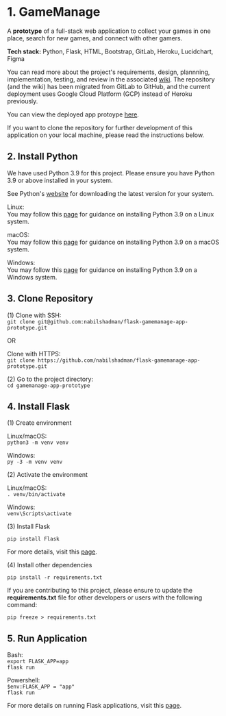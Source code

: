 # 1. GameManage
A **prototype** of a full-stack web application to collect your games in one place, search for new games, and connect with other gamers. 

**Tech stack:** Python, Flask, HTML, Bootstrap, GitLab, Heroku, Lucidchart, Figma  

You can read more about the project's requirements, design, plannning, implementation, testing, and review in the associated [wiki](https://github.com/nabilshadman/flask-gamemanage-app-prototype/wiki). The repository (and the wiki) has been migrated from GitLab to GitHub, and the current deployment uses Google Cloud Platform (GCP) instead of Heroku previously.

You can view the deployed app protoype [here](https://pacific-destiny-391109.ue.r.appspot.com/).  

If you want to clone the repository for further development of this application on your local machine, please read the instructions below.  


## 2. Install Python    
We have used Python 3.9 for this project. Please ensure you have Python 3.9 or above installed in your system.  

See Python's [website](https://www.python.org/downloads/) for downloading the latest version for your system.  

Linux:  
You may follow this [page](https://docs.python-guide.org/starting/install3/linux/) for guidance on installing Python 3.9 on a Linux system.  

macOS:  
You may follow this [page](https://python.tutorials24x7.com/blog/how-to-install-python-3-9-on-mac) for guidance on installing Python 3.9 on a macOS system.  

Windows:  
You may follow this [page](https://www.ics.uci.edu/~pattis/common/handouts/pythoneclipsejava/python.html) for guidance on installing Python 3.9 on a Windows system.  




## 3. Clone Repository  

(1) Clone with SSH:  
```git clone git@github.com:nabilshadman/flask-gamemanage-app-prototype.git```      

OR  

Clone with HTTPS:   
```git clone https://github.com/nabilshadman/flask-gamemanage-app-prototype.git```     

(2) Go to the project directory:  
```cd gamemanage-app-prototype```      




## 4. Install Flask  
(1) Create environment  

Linux/macOS:  
```python3 -m venv venv```    

Windows:  
```py -3 -m venv venv```    

(2) Activate the environment  

Linux/macOS:  
```. venv/bin/activate```    

Windows:  
```venv\Scripts\activate```    

(3) Install Flask  

```pip install Flask```    

For more details, visit this [page](https://flask.palletsprojects.com/en/2.0.x/installation/).   

(4) Install other dependencies  

```pip install -r requirements.txt```    

If you are contributing to this project, please ensure to update the **requirements.txt** file for other developers or users with the following command:  

```pip freeze > requirements.txt```    




## 5. Run Application    

Bash:  
```export FLASK_APP=app```    
```flask run```    

Powershell:  
```$env:FLASK_APP = "app"```    
```flask run```    

For more details on running Flask applications, visit this [page](https://flask.palletsprojects.com/en/2.0.x/quickstart/).    
